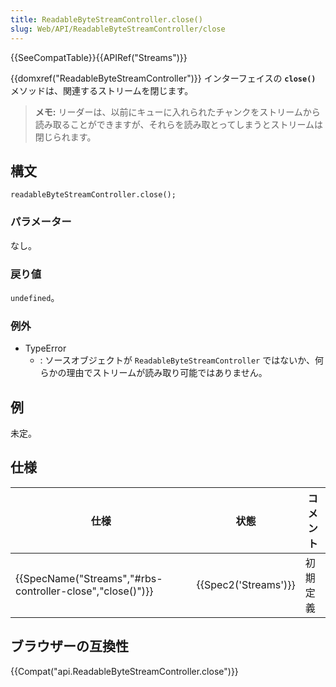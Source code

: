 ```yaml
---
title: ReadableByteStreamController.close()
slug: Web/API/ReadableByteStreamController/close
---
```


{{SeeCompatTable}}{{APIRef("Streams")}}

{{domxref("ReadableByteStreamController")}} インターフェイスの **`close()`** メソッドは、関連するストリームを閉じます。

> **メモ:** リーダーは、以前にキューに入れられたチャンクをストリームから読み取ることができますが、それらを読み取とってしまうとストリームは閉じられます。

## 構文

```
readableByteStreamController.close();
```

### パラメーター

なし。

### 戻り値

`undefined`。

### 例外

- TypeError
  - : ソースオブジェクトが `ReadableByteStreamController` ではないか、何らかの理由でストリームが読み取り可能ではありません。

## 例

未定。

## 仕様

| 仕様                                                                         | 状態                         | コメント |
| ---------------------------------------------------------------------------- | ---------------------------- | -------- |
| {{SpecName("Streams","#rbs-controller-close","close()")}} | {{Spec2('Streams')}} | 初期定義 |

## ブラウザーの互換性

{{Compat("api.ReadableByteStreamController.close")}}

